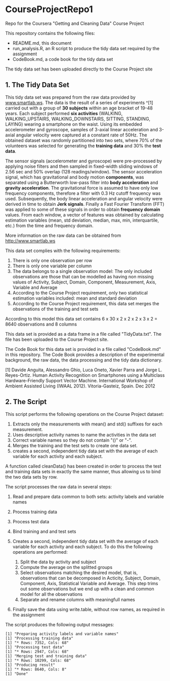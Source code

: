 # CourseProjectRepo1
Repo for the Coursera "Getting and Cleaning Data" Course Project

This repository contains the following files:

* README.md, this document
* run_analysis.R, an R script to produce the tidy data set required by the assignment
* CodeBook.md, a code book for the tidy data set

The tidy data set has been uploaded directly to the Course Project site

## 1. The Tidy Data Set

This tidy data set was prepared from the raw data provided by www.smartlab.ws. The data is the result of a series of experiments ^[1] carried out with a group of **30 subjects** within an age bracket of 19-48 years. Each subject performed **six activities** (WALKING, WALKING\_UPSTAIRS, WALKING\_DOWNSTAIRS, SITTING, STANDING, LAYING) wearing a smartphone on the waist. Using its embedded accelerometer and gyroscope, samples of 3-axial linear acceleration and 3-axial angular velocity were captured at a constant rate of 50Hz. The obtained dataset was randomly partitioned into two sets, where 70% of the volunteers was selected for generating the **training data** and 30% the **test data**. 

The sensor signals (accelerometer and gyroscope) were pre-processed by applying noise filters and then sampled in fixed-width sliding windows of 2.56 sec and 50% overlap (128 readings/window). The sensor acceleration signal, which has gravitational and body motion **components**, was separated using a Butterworth low-pass filter into **body acceleration** and **gravity acceleration**. The gravitational force is assumed to have only low frequency components, therefore a filter with 0.3 Hz cutoff frequency was used. Subsequently, the body linear acceleration and angular velocity were derived in time to obtain **Jerk signals**. Finally a Fast Fourier Transform (FFT) was applied to some of these signals in order to obtain **frequency domain** values. From each window, a vector of features was obtained by calculating estimation variables (mean, std deviation, median, max, min, interquartile, etc.) from the time and frequency domain.

More information on the raw data can be obtained from http://www.smartlab.ws

This data set complies with the following requirements:

1. There is only one observation per row
2. There is only one variable per column
3. The data belongs to a single observation model: The only included observations are those that can be modelled as having non missing values of Activity, Subject, Domain, Component, Measurement, Axis, Variable and Average
4. According to the Course Project requirement, only two statistical estimation variables included: mean and standard deviation
5. According to the Course Project requirement, this data set merges the observations of the training and test sets

According to this model this data set contains 6 x 30 x 2 x 2 x 2 x 3 x 2 = 8640 observations and 8 columns

This data set is provided as a data frame in a file called "TidyData.txt". The file has been uploaded to the Course Project site.

The Code Book for this data set is provided in a file called "CodeBook.md" in this repository. The Code Book provides a description of the experimental background, the raw data, the data processing and the tidy data dictionary.

[1] Davide Anguita, Alessandro Ghio, Luca Oneto, Xavier Parra and Jorge L. Reyes-Ortiz. Human Activity Recognition on Smartphones using a Multiclass Hardware-Friendly Support Vector Machine. International Workshop of Ambient Assisted Living (IWAAL 2012). Vitoria-Gasteiz, Spain. Dec 2012


## 2. The Script

This script performs the following operations on the Course Project dataset:

1. Extracts only the measurements with mean() and std() suffixes for each measurement. 
2. Uses descriptive activity names to name the activities in the data set
3. Correct variable names so they do not contain "()" or "-". 
4. Merges the training and the test sets to create one data set.
5. creates a second, independent tidy data set with the average of each variable for each activity and each subject.

A function called cleanData() has been created in order to process the test and training data sets in exactly the same manner, thus allowing us to bind the two data sets by row.

The script processes the raw data in several steps:

1. Read and prepare data common to both sets: activity labels and variable names
2. Process training data
3. Process test data
4. Bind training and and test sets
5. Creates a second, independent tidy data set with the average of each variable for each activity and each subject. To do this the following operations are performed:
    1. Split the data by activity and subject
    2. Compute the average on the splitted groups
    3. Select observations matching the desired model, that is, observations that can be decomposed in Acticity, Subject, Domain, Component, Axis, Statistical Variable and Average. This step trims out some observations but we end up with a clean and common model for all the observations
    4. Separate and rename columns with meaningfull names

6. Finally save the data using write.table, without row names, as required in the assignment

The script produces the following output messages:
```
[1] "Preparing activity labels and variable names"
[1] "Processing training data"
[1] "* Rows: 7352, Cols: 68"
[1] "Processing test data"
[1] "* Rows: 2947, Cols: 68"
[1] "Merging test and training data"
[1] "* Rows: 10299, Cols: 68"
[1] "Producing result"
[1] "* Rows: 8640, Cols: 8"
[1] "Done"
```